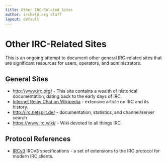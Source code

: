 ```yaml
---
title: Other IRC-Related Sites
author: irchelp.org staff
layout: default
---
```


# Other IRC-Related Sites

This is an ongoing attempt to document other general IRC-related sites that
are significant resources for users, operators, and administrators.

## General Sites
* <http://www.irc.org/> - This site contains a wealth of historical documentation, dating back to the early days of IRC.
* [Internet Relay Chat on Wikipedia](https://en.wikipedia.org/wiki/Internet_Relay_Chat) - extensive article on IRC and its history.
* <http://irc.netsplit.de/> - documentation, statistics, and channel/server search
* <https://www.irc.wiki/> - Wiki devoted to all things IRC.

## Protocol References
* [IRCv3](http://ircv3.net/) IRCv3 specifications - a set of extensions to the IRC protocol for modern IRC clients.

